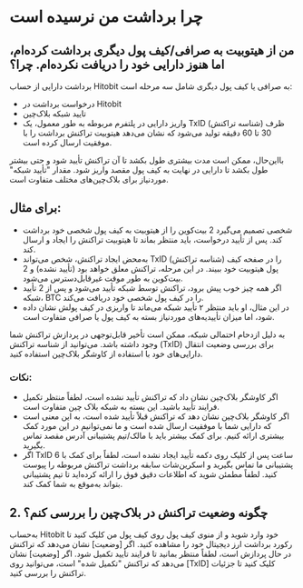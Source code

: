 # چرا برداشت من نرسیده است

## من از هیتوبیت به صرافی/کیف پول دیگری برداشت کرده‌ام، اما هنوز دارایی خود را دریافت نکرده‌ام. چرا؟

برداشت دارایی از حساب Hitobit به صرافی یا کیف پول دیگری شامل سه مرحله است:
-	درخواست برداشت در Hitobit
-	تایید شبکه بلاک‌چین
-	واریز دارایی در پلتفرم مربوطه
به طور معمول، یک TxID (شناسه تراکنش) ظرف 30 تا 60 دقیقه تولید می‌شود که نشان می‌دهد هیتوبیت تراکنش برداشت را با موفقیت ارسال کرده است.

بااین‌حال، ممکن است مدت بیشتری طول بکشد تا آن تراکنش تأیید شود و حتی بیشتر طول بکشد تا دارایی در نهایت به کیف پول مقصد واریز شود. مقدار "تأیید شبکه" موردنیاز برای بلاک‌چین‌های مختلف متفاوت است.

## برای مثال: 
-	شخصی تصمیم می‌گیرد 2 بیت‌کوین را از هیتوبیت به کیف پول شخصی خود برداشت کند. پس از تأیید درخواست، باید منتظر بماند تا هیتوبیت تراکنش را ایجاد و ارسال کند.
-	به‌محض ایجاد تراکنش، شخص می‌تواند TxID (شناسه تراکنش) را در صفحه کیف پول هیتوبیت خود ببیند. در این مرحله، تراکنش معلق خواهد بود (تأیید نشده) و 2 بیت‌کوین به طور موقت غیرقابل‌دسترس می‌شود.
-	اگر همه چیز خوب پیش برود، تراکنش توسط شبکه تأیید می‌شود و پس از 2 تأیید شبکه، BTC را در کیف پول شخصی خود دریافت می‌کند.
-	در این مثال، او باید منتظر ۲ تأیید شبکه می‌ماند تا واریزی در کیف پولش نشان داده شود، اما میزان تأییدیه‌های موردنیاز بسته به کیف پول یا صرافی متفاوت است.

به دلیل ازدحام احتمالی شبکه، ممکن است تأخیر قابل‌توجهی در پردازش تراکنش شما وجود داشته باشد. می‌توانید از شناسه تراکنش (TxID) برای بررسی وضعیت انتقال دارایی‌های خود با استفاده از کاوشگر بلاک‌چین استفاده کنید.

### نکات:
-	اگر کاوشگر بلاک‌چین نشان داد که تراکنش تأیید نشده است، لطفاً منتظر تکمیل فرایند تأیید باشید. این بسته به شبکه بلاک چین متفاوت است.
-	اگر کاوشگر بلاک‌چین نشان دهد که تراکنش قبلاً تأیید شده است، به این معنی است که دارایی شما با موفقیت ارسال شده است و ما نمی‌توانیم در این مورد کمک بیشتری ارائه کنیم. برای کمک بیشتر باید با مالک/تیم پشتیبانی آدرس مقصد تماس بگیرید.
-	اگر TxID  6 ساعت پس از کلیک روی دکمه تأیید ایجاد نشده است، لطفاً برای کمک با پشتیبانی ما تماس بگیرید و اسکرین‌شات سابقه برداشت تراکنش مربوطه را پیوست کنید. لطفاً مطمئن شوید که اطلاعات دقیق فوق را ارائه کرده‌اید تا تیم پشتیبانی بتواند به‌موقع به شما کمک کند.

## 2. چگونه وضعیت تراکنش در بلاک‌چین را بررسی کنم؟

به‌حساب Hitobit خود وارد شوید و از منوی کیف پول روی کیف پول من کلیک کنید تا رکورد برداشت ارز دیجیتال خود را مشاهده کنید.
اگر [وضعیت] نشان می‌دهد که تراکنش در حال پردازش است، لطفاً منتظر بمانید تا فرایند تأیید تکمیل شود.
اگر [وضعیت] نشان می‌دهد که تراکنش "تکمیل شده" است، می‌توانید روی [TxID] کلیک کنید تا جزئیات تراکنش را بررسی کنید.














